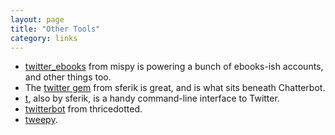 ```yaml
---
layout: page
title: "Other Tools"
category: links
---
```



* [twitter_ebooks](https://github.com/mispy/twitter_ebooks) from mispy
  is powering a bunch of ebooks-ish accounts, and other things too.
* The [twitter gem](https://github.com/sferik/twitter) from sferik is
  great, and is what sits beneath Chatterbot.
* [t](https://github.com/sferik/t), also by sferik, is a handy
  command-line interface to Twitter.
* [twitterbot](https://github.com/thricedotted/twitterbot) from thricedotted.
* [tweepy](https://github.com/tweepy/tweepy).



